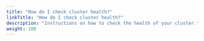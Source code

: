```yaml
---
title: "How do I check cluster health?"
linkTitle: "How do I check cluster health?"
description: "Instructions on how to check the health of your cluster."
weight: 100
---
```


